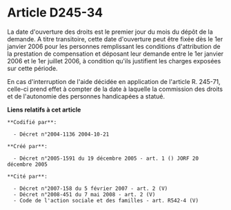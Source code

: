 # Article D245-34

La date d'ouverture des droits est le premier jour du mois du dépôt de la demande. A titre transitoire, cette date
d'ouverture peut être fixée dès le 1er janvier 2006 pour les personnes remplissant les conditions d'attribution de la
prestation de compensation et déposant leur demande entre le 1er janvier 2006 et le 1er juillet 2006, à condition qu'ils
justifient les charges exposées sur cette période.

En cas d'interruption de l'aide décidée en application de l'article R. 245-71, celle-ci prend effet à compter de la date à
laquelle la commission des droits et de l'autonomie des personnes handicapées a statué.

**Liens relatifs à cet article**

	**Codifié par**:

	  - Décret n°2004-1136 2004-10-21

	**Créé par**:

	  - Décret n°2005-1591 du 19 décembre 2005 - art. 1 () JORF 20 décembre 2005

	**Cité par**:

	  - Décret n°2007-158 du 5 février 2007 - art. 2 (V)
	  - Décret n°2008-451 du 7 mai 2008 - art. 2 (V)
	  - Code de l'action sociale et des familles - art. R542-4 (V)

